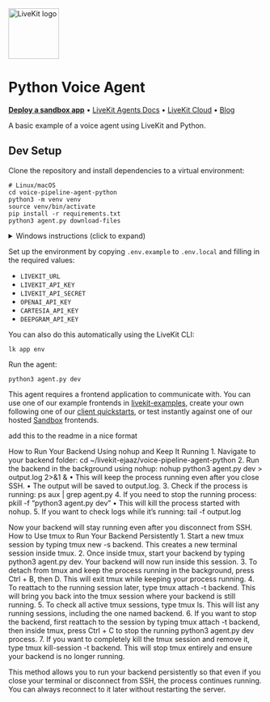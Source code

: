 <a href="https://livekit.io/">
  <img src="./.github/assets/livekit-mark.png" alt="LiveKit logo" width="100" height="100">
</a>

# Python Voice Agent

<p>
  <a href="https://cloud.livekit.io/projects/p_/sandbox"><strong>Deploy a sandbox app</strong></a>
  •
  <a href="https://docs.livekit.io/agents/overview/">LiveKit Agents Docs</a>
  •
  <a href="https://livekit.io/cloud">LiveKit Cloud</a>
  •
  <a href="https://blog.livekit.io/">Blog</a>
</p>

A basic example of a voice agent using LiveKit and Python.

## Dev Setup

Clone the repository and install dependencies to a virtual environment:

```console
# Linux/macOS
cd voice-pipeline-agent-python
python3 -m venv venv
source venv/bin/activate
pip install -r requirements.txt
python3 agent.py download-files
```

<details>
  <summary>Windows instructions (click to expand)</summary>
  
```cmd
:: Windows (CMD/PowerShell)
cd voice-pipeline-agent-python
python3 -m venv venv
venv\Scripts\activate
pip install -r requirements.txt
```
</details>


Set up the environment by copying `.env.example` to `.env.local` and filling in the required values:

- `LIVEKIT_URL`
- `LIVEKIT_API_KEY`
- `LIVEKIT_API_SECRET`
- `OPENAI_API_KEY`
- `CARTESIA_API_KEY`
- `DEEPGRAM_API_KEY`

You can also do this automatically using the LiveKit CLI:

```console
lk app env
```

Run the agent:

```console
python3 agent.py dev
```

This agent requires a frontend application to communicate with. You can use one of our example frontends in [livekit-examples](https://github.com/livekit-examples/), create your own following one of our [client quickstarts](https://docs.livekit.io/realtime/quickstarts/), or test instantly against one of our hosted [Sandbox](https://cloud.livekit.io/projects/p_/sandbox) frontends.

add this to the readme in a nice format 

How to Run Your Backend Using nohup and Keep It Running
	1.	Navigate to your backend folder:
cd ~/livekit-ejaaz/voice-pipeline-agent-python
	2.	Run the backend in the background using nohup:
nohup python3 agent.py dev > output.log 2>&1 &
	•	This will keep the process running even after you close SSH.
	•	The output will be saved to output.log.
	3.	Check if the process is running:
ps aux | grep agent.py
	4.	If you need to stop the running process:
pkill -f “python3 agent.py dev”
	•	This will kill the process started with nohup.
	5.	If you want to check logs while it’s running:
tail -f output.log

Now your backend will stay running even after you disconnect from SSH.
How to Use tmux to Run Your Backend Persistently
	1.	Start a new tmux session by typing tmux new -s backend. This creates a new terminal session inside tmux.
	2.	Once inside tmux, start your backend by typing python3 agent.py dev. Your backend will now run inside this session.
	3.	To detach from tmux and keep the process running in the background, press Ctrl + B, then D. This will exit tmux while keeping your process running.
	4.	To reattach to the running session later, type tmux attach -t backend. This will bring you back into the tmux session where your backend is still running.
	5.	To check all active tmux sessions, type tmux ls. This will list any running sessions, including the one named backend.
	6.	If you want to stop the backend, first reattach to the session by typing tmux attach -t backend, then inside tmux, press Ctrl + C to stop the running python3 agent.py dev process.
	7.	If you want to completely kill the tmux session and remove it, type tmux kill-session -t backend. This will stop tmux entirely and ensure your backend is no longer running.

This method allows you to run your backend persistently so that even if you close your terminal or disconnect from SSH, the process continues running. You can always reconnect to it later without restarting the server.